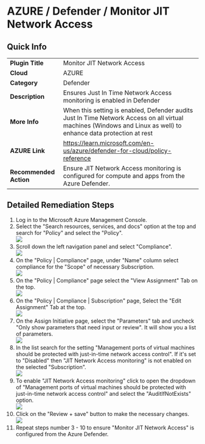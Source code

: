 # AZURE / Defender / Monitor JIT Network Access

## Quick Info

| | |
|-|------------------------------------------------------------------------------------------------------------------------------------------------------------------|
| **Plugin Title** | Monitor JIT Network Access |
| **Cloud** | AZURE |
| **Category** | Defender |
| **Description** | Ensures Just In Time Network Access monitoring is enabled in Defender |
| **More Info** | When this setting is enabled, Defender audits Just In Time Network Access on all virtual machines (Windows and Linux as well) to enhance data protection at rest |
| **AZURE Link** | https://learn.microsoft.com/en-us/azure/defender-for-cloud/policy-reference |
| **Recommended Action** | Ensure JIT Network Access monitoring is configured for compute and apps from the Azure Defender. |

## Detailed Remediation Steps

1. Log in to the Microsoft Azure Management Console.
2. Select the "Search resources, services, and docs" option at the top and search for "Policy" and select the "Policy". </br> <img src="/resources/azure/defender/monitor-jit-network-access/step2.png"/>
3. Scroll down the left navigation panel and select "Compliance". </br> <img src="/resources/azure/defender/monitor-jit-network-access/step3.png"/>
4. On the "Policy | Compliance" page, under "Name" column select compliance for the "Scope" of necessary Subscription. </br> <img src="/resources/azure/defender/monitor-jit-network-access/step4.png"/>
5. On the "Policy | Compliance" page select the "View Assignment" Tab on the top. </br> <img src="/resources/azure/defender/monitor-jit-network-access/step5.png"/>
6. On the "Policy | Compliance | Subscription" page, Select the "Edit Assignment" Tab at the top. </br> <img src="/resources/azure/defender/monitor-jit-network-access/step6.png"/>
7. On the Assign Initiative page, select the "Parameters" tab and uncheck "Only show parameters that need input or review". It will show you a list of parameters. </br>  <img src="/resources/azure/defender/monitor-jit-network-access/step7.png"/>
8. In the list search for the setting "Management ports of virtual machines should be protected with just-in-time network access control". If it's set to "Disabled" then "JIT Network Access monitoring" is not enabled on the selected "Subscription". </br> <img src="/resources/azure/defender/monitor-jit-network-access/step8.png"/>
9. To enable "JIT Network Access monitoring" click to open the dropdown of "Management ports of virtual machines should be protected with just-in-time network access control" and select the "AuditIfNotExists" option. </br> <img src="/resources/azure/defender/monitor-jit-network-access/step9.png"/>
10. Click on the "Review + save" button to make the necessary changes. </br> <img src="/resources/azure/defender/monitor-jit-network-access/step10.png"/>
11. Repeat steps number 3 - 10 to ensure "Monitor JIT Network Access" is configured from the Azure Defender. </br>
